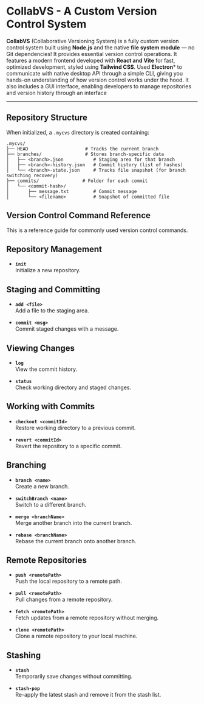 #  CollabVS - A Custom Version Control System

**CollabVS** (Collaborative Versioning System) is a fully custom version control system built using **Node.js**
and the native **file system module** — no Git dependencies! It provides essential version control operations. It features a modern frontend developed with **React and Vite** for fast, optimized development, styled using **Tailwind CSS**.
Used **Electron*** to communicate with native desktop API
through a simple CLI, giving you hands-on understanding of how version control works under the hood.
It also includes a GUI interface, enabling developers to manage repositories and version history through an interface

---

##  Repository Structure

When initialized, a `.mycvs` directory is created containing:

```
.mycvs/
├── HEAD                     # Tracks the current branch
├── branches/                # Stores branch-specific data
│   ├── <branch>.json           # Staging area for that branch
│   ├── <branch>-history.json   # Commit history (list of hashes)
│   └── <branch>-state.json     # Tracks file snapshot (for branch switching recovery)
├── commits/                # Folder for each commit
│   └── <commit-hash>/
│       ├── message.txt         # Commit message
│       └── <filename>          # Snapshot of committed file
```



## Version Control Command Reference

This is a reference guide for commonly used version control commands.

## Repository Management

- **`init`**  
  Initialize a new repository.

## Staging and Committing

- **`add <file>`**  
  Add a file to the staging area.

- **`commit <msg>`**  
  Commit staged changes with a message.

## Viewing Changes

- **`log`**  
  View the commit history.

- **`status`**  
  Check working directory and staged changes.

## Working with Commits

- **`checkout <commitId>`**  
  Restore working directory to a previous commit.

- **`revert <commitId>`**  
  Revert the repository to a specific commit.

## Branching

- **`branch <name>`**  
  Create a new branch.

- **`switchBranch <name>`**  
  Switch to a different branch.

- **`merge <branchName>`**  
  Merge another branch into the current branch.

- **`rebase <branchName>`**  
  Rebase the current branch onto another branch.

## Remote Repositories

- **`push <remotePath>`**  
  Push the local repository to a remote path.

- **`pull <remotePath>`**  
  Pull changes from a remote repository.

- **`fetch <remotePath>`**  
  Fetch updates from a remote repository without merging.

- **`clone <remotePath>`**  
  Clone a remote repository to your local machine.

## Stashing

- **`stash`**  
  Temporarily save changes without committing.

- **`stash-pop`**  
  Re-apply the latest stash and remove it from the stash list.

